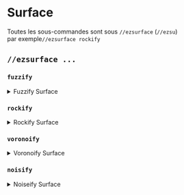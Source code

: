 # Surface

Toutes les sous-commandes sont sous `//ezsurface`  (`//ezsu`) \
par exemple`//ezsurface rockify`

## `//ezsurface ...`

### `fuzzify`

<details>

<summary>Fuzzify Surface</summary>

**`//ezsu fuzzify <radius> [smooth_radius] [smooth_iterations] [-c] [-e] [-m] [-t]`**

Utilise du noise blanc pour rendre la surface plus floue.

* **Radius**: Valeur flottante déterminant la distance maximale de la surface à laquelle des modifications peuvent se produire.
* **Smooth Radius** (par défaut: 0): spécifie le rayon pour les opérations de lissage.
* **Smooth Iterations** (par défaut: 0): détermine le nombre de fois que l'opération de lissage est appliquée.
* **-c**: limite les modifications à la sculpture sur le terrain uniquement.
* **-e**: limite l'opération à l'extension uniquement à partir du terrain.
* **-m**:  applique un masque pour modifier uniquement les surfaces qui correspondent aux critères spécifiés. \
  Cette option peut ralentir considérablement le processus en raison de la complexité supplémentaire de la correspondance des surfaces.
* **-t**: Tente de conserver la topologie de la région..

</details>

### `rockify`

<details>

<summary>Rockify Surface</summary>

**`//ezsu rockify <radius> [size] [oct] [smooth_radius] [smooth_iterations] [-c] [-e] [-m] [-t]`**

Utilise le noise Perlin pour rendre une surface rocheuse.

* **Radius**: Valeur flottante déterminant la distance maximale de la surface à laquelle des modifications peuvent se produire.
* **Noise Size** (par défaut: 10): contrôle l’échelle du noise utilisé.
* **Noise Octaves** (par défaut: 1): définit le nombre de couches de noise appliquées.
* **Smooth Radius** (par défaut: 1): spécifie le rayon pour les opérations de lissage.
* **Smooth Iterations** (par défaut: 4): détermine le nombre de fois que l'opération de lissage est appliquée.
* **-c**:  limite les modifications à la sculpture sur le terrain uniquement.
* **-e**:  limite l'opération à l'extension uniquement à partir du terrain.
* **-m**: applique un masque pour modifier uniquement les surfaces qui correspondent aux critères spécifiés. \
  Cette option peut ralentir considérablement le processus en raison de la complexité supplémentaire de la correspondance des surfaces.
* **-t**: Tente de conserver la topologie de la région.

</details>

### `voronoify`

<details>

<summary>Voronoify Surface</summary>

**`//ezsu voronoify <radius> [cell_size] [smooth_radius] [smooth_iterations] [-c] [-e] [-m] [-t]`**

Utilise le noise de Voronoi pour déformer une surface.

* **Radius**: Valeur flottante déterminant la distance maximale de la surface à laquelle des modifications peuvent se produire.
* **Cell Size** (par défaut: 12): spécifie le rayon pour les opérations de lissage.
* **Smooth Radius** (par défaut: 0): Specifies the radius for smoothing operations.
* **Smooth Iterations** (par défaut: 0): détermine le nombre de fois que l'opération de lissage est appliquée.
* **-c**: limite les modifications à la sculpture sur le terrain uniquement.
* **-e**: limite l'opération à l'extension uniquement à partir du terrain.
* **-m**: applique un masque pour modifier uniquement les surfaces qui correspondent aux critères spécifiés. \
 Cette option peut ralentir considérablement le processus en raison de la complexité supplémentaire de la correspondance des surfaces.
* **-t**: Tente de conserver la topologie de la région.

</details>

### `noisify`

<details>

<summary>Noiseify Surface</summary>

**`//ezsu noisify <radius> <noise> [scale] [smooth_radius] [smooth_iterations] [-c] [-e] [-m] [-t]`**

Utilise un préréglage de noise pour déformer une surface.

* **Radius**: Valeur flottante déterminant la distance maximale de la surface à laquelle des modifications peuvent se produire.
* **Noise**:  Spécifie le noise à utiliser pour la modification.
* **Scale** (par défaut: 1):  ajuste l’échelle du noise.
* **Smooth Radius** (par défaut: 1): spécifie le rayon pour les opérations de lissage.
* **Smooth Iterations** (par défaut: 4): détermine le nombre de fois que l'opération de lissage est appliquée.
* **-c**:  limite les modifications à la sculpture sur le terrain uniquement.
* **-e**: limite l'opération à l'extension uniquement à partir du terrain.
* **-m**:applique un masque pour modifier uniquement les surfaces qui correspondent aux critères spécifiés. \
  Cette option peut ralentir considérablement le processus en raison de la complexité supplémentaire de la correspondance des surfaces.
* **-t**:  Tente de conserver la topologie de la région.

</details>
